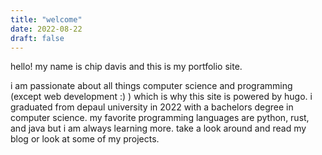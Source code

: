 ```yaml
---
title: "welcome"
date: 2022-08-22
draft: false
---
```


hello! my name is chip davis and this is my portfolio site.

i am passionate about all things computer science
and programming (except web development :) ) which is why this site is powered by hugo.
i graduated from depaul university in 2022 with a bachelors degree in computer science.
my favorite programming languages are python, rust, and java but i am always learning more.
take a look around and read my blog or look at some of my projects.

